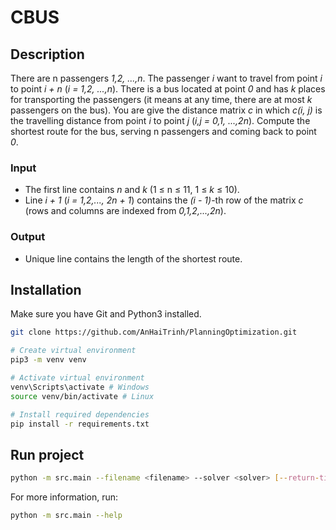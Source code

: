 # CBUS
## Description
There are n passengers *1,2, ...,n*. The passenger *i* want to travel from point *i* to point *i + n* (*i = 1,2, ...,n*). There is a bus located at point *0* and has *k* places for transporting the passengers (it means at any time, there are at most *k* passengers on the bus). You are give the distance matrix *c* in which *c(i, j)* is the travelling distance from point *i* to point *j* (*i,j = 0,1, ...,2n*). Compute the shortest route for the bus, serving n passengers and coming back to point *0*.
### Input 
- The first line contains *n* and *k* (1 &le; n &le; 11, 1 &le; *k* &le; 10).
- Line *i + 1* (*i = 1,2,..., 2n + 1*) contains the *(i - 1)*-th row of the matrix *c* (rows and columns are indexed from *0,1,2,...,2n*).
### Output
- Unique line contains the length of the shortest route.
## Installation
Make sure you have Git and Python3 installed.
```bash
git clone https://github.com/AnHaiTrinh/PlanningOptimization.git

# Create virtual environment
pip3 -m venv venv

# Activate virtual environment
venv\Scripts\activate # Windows
source venv/bin/activate # Linux

# Install required dependencies
pip install -r requirements.txt
```
## Run project
```bash
python -m src.main --filename <filename> --solver <solver> [--return-time]
```
For more information, run:
```bash
python -m src.main --help
```
